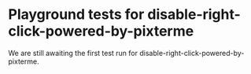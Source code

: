 # Playground tests for disable-right-click-powered-by-pixterme
We are still awaiting the first test run for disable-right-click-powered-by-pixterme.
